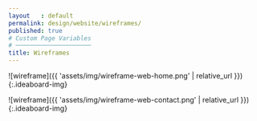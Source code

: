 ```yaml
---
layout   : default
permalink: design/website/wireframes/
published: true
# Custom Page Variables
# ─────────────────────
title: Wireframes
---
```


![wireframe]({{ 'assets/img/wireframe-web-home.png' | relative_url }}){:.ideaboard-img}

![wireframe]({{ 'assets/img/wireframe-web-contact.png' | relative_url }}){:.ideaboard-img}